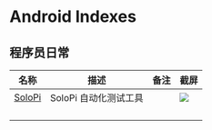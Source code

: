 # Android Indexes


## 程序员日常
| 名称 | 描述 | 备注 | 截屏 |
| --- | --- | --- | --- |
| [SoloPi](https://github.com/alipay/SoloPi) | SoloPi 自动化测试工具 |  | ![](https://github.com/alipay/SoloPi/raw/master/assets/replay.gif) |
|  |  |  |  |
|  |  |  |  |
|  |  |  |  |
|  |  |  |  |
